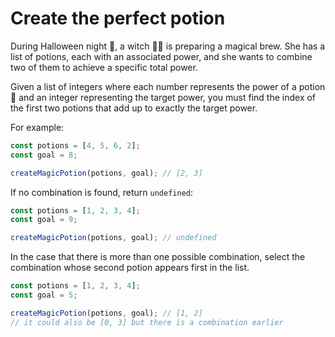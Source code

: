 # Create the perfect potion

During Halloween night 🎃, a witch 🧙‍♀️ is preparing a magical brew. She has a list of potions, each with an associated power, and she wants to combine two of them to achieve a specific total power.

Given a list of integers where each number represents the power of a potion 🧪 and an integer representing the target power, you must find the index of the first two potions that add up to exactly the target power.

For example:

```javascript
const potions = [4, 5, 6, 2];
const goal = 8;

createMagicPotion(potions, goal); // [2, 3]
```

If no combination is found, return `undefined`:

```javascript
const potions = [1, 2, 3, 4];
const goal = 9;

createMagicPotion(potions, goal); // undefined
```

In the case that there is more than one possible combination, select the combination whose second potion appears first in the list.

```javascript
const potions = [1, 2, 3, 4];
const goal = 5;

createMagicPotion(potions, goal); // [1, 2]
// it could also be [0, 3] but there is a combination earlier
```
